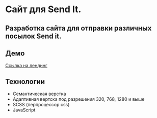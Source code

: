 # Сайт для Send It.

## Разработка сайта для отправки различных посылок __Send it__.

## Демо
[Ссылка на лендинг](https://artbiriukov.github.io/SendIT/)

## Технологии
<ul>
  <li>Семантическая верстка</li>
  <li>Адаптивная вертска под разрешения 320, 768, 1280 и выше</li>
  <li>SCSS (перпроцессор css)</li>
  <li>JavaScript</li>
</ul>


